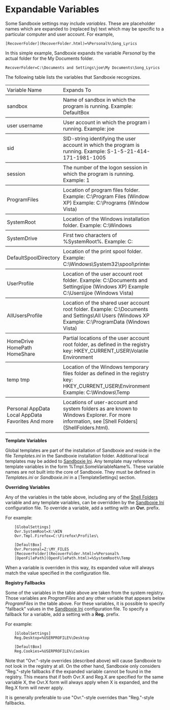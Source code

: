 # Expandable Variables


Some Sandboxie settings may include _variables_. These are placeholder names which are expanded to (replaced by) text which may be specific to a particular computer and user account. For example,

```
[RecoverFolder](RecoverFolder.html)=%Personal%\Song_Lyrics
```

In this simple example, Sandboxie expands the variable _Personal_ by the actual folder for the My Documents folder.

```
RecoverFolder=C:\Documents and Settings\joe\My Documents\Song_Lyrics
```

The following table lists the variables that Sandboxie recognizes.

<table style="width: 90%;">

<tbody>

<tr>

<td style=" padding: 5px; border-bottom: solid black 1px; ">Variable Name</td>

<td style=" padding: 5px; border-bottom: solid black 1px; ">Expands To</td>

</tr>

<tr>

<td style=" padding: 5px; border-bottom: solid black 1px; ">sandbox</td>

<td style=" padding: 5px; border-bottom: solid black 1px; ">Name of sandbox in which the program is running.  
Example: DefaultBox</td>

</tr>

<tr>

<td style=" padding: 5px; border-bottom: solid black 1px; ">user  
username</td>

<td style=" padding: 5px; border-bottom: solid black 1px; ">User account in which the program is running.  
Example: joe</td>

</tr>

<tr>

<td style=" padding: 5px; border-bottom: solid black 1px; ">sid</td>

<td style=" padding: 5px; border-bottom: solid black 1px; ">SID-string identifying the user account in which the program is running.  
Example: S-1-5-21-414-171-1981-1005</td>

</tr>

<tr>

<td style=" padding: 5px; border-bottom: solid black 1px; ">session</td>

<td style=" padding: 5px; border-bottom: solid black 1px; ">The number of the logon session in which the program is running.  
Example: 1</td>

</tr>

<tr>

<td style=" padding: 5px; border-bottom: solid black 1px; ">ProgramFiles</td>

<td style=" padding: 5px; border-bottom: solid black 1px; ">Location of program files folder.  
Example: C:\Program Files (Windows XP)  
Example: C:\Programs (Windows Vista)</td>

</tr>

<tr>

<td style=" padding: 5px; border-bottom: solid black 1px; ">SystemRoot</td>

<td style=" padding: 5px; border-bottom: solid black 1px; ">Location of the Windows installation folder.  
Example: C:\Windows</td>

</tr>

<tr>

<td style=" padding: 5px; border-bottom: solid black 1px; ">SystemDrive</td>

<td style=" padding: 5px; border-bottom: solid black 1px; ">First two characters of %SystemRoot%.  
Example: C:</td>

</tr>

<tr>

<td style=" padding: 5px; border-bottom: solid black 1px; ">DefaultSpoolDirectory</td>

<td style=" padding: 5px; border-bottom: solid black 1px; ">Location of the print spool folder.  
Example: C:\Windows\System32\spool\printers</td>

</tr>

<tr>

<td style=" padding: 5px; border-bottom: solid black 1px; ">UserProfile</td>

<td style=" padding: 5px; border-bottom: solid black 1px; ">Location of the user account root folder.  
Example: C:\Documents and Settings\joe (Windows XP)  
Example: C:\Users\joe (Windows Vista)</td>

</tr>

<tr>

<td style=" padding: 5px; border-bottom: solid black 1px; ">AllUsersProfile</td>

<td style=" padding: 5px; border-bottom: solid black 1px; ">Location of the shared user account root folder.  
Example: C:\Documents and Settings\All Users (Windows XP)  
Example: C:\ProgramData (Windows Vista)</td>

</tr>

<tr>

<td style=" padding: 5px; border-bottom: solid black 1px; ">HomeDrive  
HomePath  
HomeShare</td>

<td style=" padding: 5px; border-bottom: solid black 1px; ">Partial locations of the user account root folder, as defined in the registry key:  
HKEY_CURRENT_USER\Volatile Environment</td>

</tr>

<tr>

<td style=" padding: 5px; border-bottom: solid black 1px; ">temp  
tmp</td>

<td style=" padding: 5px; border-bottom: solid black 1px; ">Location of the Windows temporary files folder as defined in the registry key:  
HKEY_CURRENT_USER\Environment.  
Example: C:\Windows\Temp</td>

</tr>

<tr>

<td style=" padding: 5px; border-bottom: solid black 1px; ">Personal  
AppData  
Local AppData  
Favorites  
And more  
</td>

<td style=" padding: 5px; border-bottom: solid black 1px; ">Locations of user-account and system folders as are known to Windows Explorer. For more information, see [Shell Folders](ShellFolders.html).</td>

</tr>

</tbody>

</table>

**Template Variables**

Global templates are part of the installation of Sandboxie and reside in the file _Templates.ini_ in the Sandboxie installation folder. Additional local templates may be added to [Sandboxie Ini](SandboxieIni). Any template may reference template variables in the form %Tmpl.SomeVariableName%. These variable names are not built into the core of Sandboxie. They must be defined in _Templates.ini_ or _Sandboxie.ini_ in a [TemplateSettings] section.

**Overriding Variables**

Any of the variables in the table above, including any of the [Shell Folders](ShellFolders) variable and any template variables, can be overridden by the [Sandboxie Ini](SandboxieIni) configuration file. To override a variable, add a setting with an **Ovr.** prefix.

For example:


```
    [GlobalSettings]
    Ovr.SystemRoot=X:\WIN
    Ovr.Tmpl.Firefox=C:\Firefox\Profiles\
```

```
    [DefaultBox]
    Ovr.Personal=Z:\MY_FILES
    [RecoverFolder](RecoverFolder.html)=%Personal%
    [OpenFilePath](OpenFilePath.html)=%SystemRoot%\Temp
```

When a variable is overriden in this way, its expanded value will always match the value specified in the configuration file.

**Registry Fallbacks**

Some of the variables in the table above are taken from the system registry. Those variables are _ProgramFiles_ and any other variable that appears below _ProgramFiles_ in the table above. For these variables, it is possible to specify "fallback" values in the [Sandboxie Ini](SandboxieIni) configuration file. To specify a fallback for a variable, add a setting with a **Reg.** prefix.

For example:

```
    [GlobalSettings]
    Reg.Desktop=%USERPROFILE%\Desktop
```

```
    [DefaultBox]
    Reg.Cookies=%USERPROFILE%\Cookies
```

Note that "Ovr."-style overrides (described above) will cause Sandboxie to not look in the registry at all. On the other hand, Sandboxie only considers "Reg."-style fallbacks if the expanded variable cannot be found in the registry. This means that if both Ovr.X and Reg.X are specified for the same variable X, the Ovr.X form will always apply when X is expanded, and the Reg.X form will never apply.

It is generally preferable to use "Ovr."-style overrides than "Reg."-style fallbacks.
